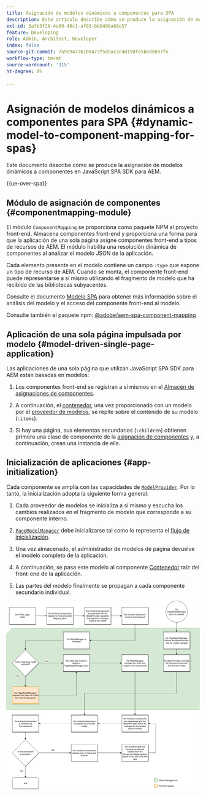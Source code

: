 ```yaml
---
title: Asignación de modelos dinámicos a componentes para SPA
description: Este artículo describe cómo se produce la asignación de modelos dinámicos a componentes en JavaScript SPA SDK para AEM.
exl-id: 3a7b3f26-4a09-40c1-af03-bb8408a68e57
feature: Developing
role: Admin, Architect, Developer
index: false
source-git-commit: 7a9d947761b0473f5ddac3c4d19dfe5bed5b97fe
workflow-type: tm+mt
source-wordcount: '315'
ht-degree: 0%

---
```



# Asignación de modelos dinámicos a componentes para SPA {#dynamic-model-to-component-mapping-for-spas}

Este documento describe cómo se produce la asignación de modelos dinámicos a componentes en JavaScript SPA SDK para AEM.

{{ue-over-spa}}

## Módulo de asignación de componentes {#componentmapping-module}

El módulo `ComponentMapping` se proporciona como paquete NPM al proyecto front-end. Almacena componentes front-end y proporciona una forma para que la aplicación de una sola página asigne componentes front-end a tipos de recursos de AEM. El módulo habilita una resolución dinámica de componentes al analizar el modelo JSON de la aplicación.

Cada elemento presente en el modelo contiene un campo `:type` que expone un tipo de recurso de AEM. Cuando se monta, el componente front-end puede representarse a sí mismo utilizando el fragmento de modelo que ha recibido de las bibliotecas subyacentes.

Consulte el documento [Modelo SPA](blueprint.md) para obtener más información sobre el análisis del modelo y el acceso del componente front-end al modelo.

Consulte también el paquete npm: [@adobe/aem-spa-component-mapping](https://www.npmjs.com/package/@adobe/aem-spa-component-mapping)

## Aplicación de una sola página impulsada por modelo {#model-driven-single-page-application}

Las aplicaciones de una sola página que utilizan JavaScript SPA SDK para AEM están basadas en modelos:

1. Los componentes front-end se registran a sí mismos en el [Almacén de asignaciones de componentes](#componentmapping-module).
1. A continuación, el [contenedor](blueprint.md#container), una vez proporcionado con un modelo por el [proveedor de modelos](blueprint.md#the-model-provider), se repite sobre el contenido de su modelo (`:items`).

1. Si hay una página, sus elementos secundarios (`:children`) obtienen primero una clase de componente de la [asignación de componentes](blueprint.md#componentmapping) y, a continuación, crean una instancia de ella.

## Inicialización de aplicaciones {#app-initialization}

Cada componente se amplía con las capacidades de [`ModelProvider`](blueprint.md#the-model-provider). Por lo tanto, la inicialización adopta la siguiente forma general:

1. Cada proveedor de modelos se inicializa a sí mismo y escucha los cambios realizados en el fragmento de modelo que corresponde a su componente interno.
1. [`PageModelManager`](blueprint.md#pagemodelmanager) debe inicializarse tal como lo representa el [flujo de inicialización](blueprint.md).

1. Una vez almacenado, el administrador de modelos de página devuelve el modelo completo de la aplicación.
1. A continuación, se pasa este modelo al componente [Contenedor](blueprint.md#container) raíz del front-end de la aplicación.
1. Las partes del modelo finalmente se propagan a cada componente secundario individual.

![Inicialización del modelo de aplicación](assets/app-model-initialization.png)
